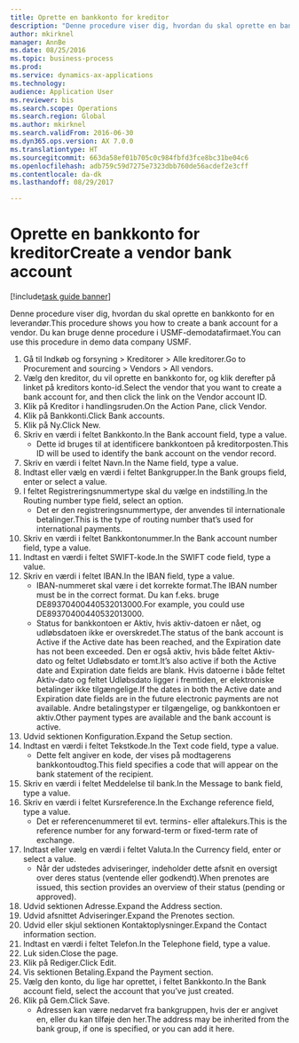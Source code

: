 ```yaml
--- 
title: Oprette en bankkonto for kreditor
description: "Denne procedure viser dig, hvordan du skal oprette en bankkonto for en leverandør."
author: mkirknel
manager: AnnBe
ms.date: 08/25/2016
ms.topic: business-process
ms.prod: 
ms.service: dynamics-ax-applications
ms.technology: 
audience: Application User
ms.reviewer: bis
ms.search.scope: Operations
ms.search.region: Global
ms.author: mkirknel
ms.search.validFrom: 2016-06-30
ms.dyn365.ops.version: AX 7.0.0
ms.translationtype: HT
ms.sourcegitcommit: 663da58ef01b705c0c984fbfd3fce8bc31be04c6
ms.openlocfilehash: adb759c59d7275e7323dbb760de56acdef2e3cff
ms.contentlocale: da-dk
ms.lasthandoff: 08/29/2017

---
```

# <a name="create-a-vendor-bank-account"></a><span data-ttu-id="38aed-103">Oprette en bankkonto for kreditor</span><span class="sxs-lookup"><span data-stu-id="38aed-103">Create a vendor bank account</span></span>

[!include[task guide banner](../../includes/task-guide-banner.md)]

<span data-ttu-id="38aed-104">Denne procedure viser dig, hvordan du skal oprette en bankkonto for en leverandør.</span><span class="sxs-lookup"><span data-stu-id="38aed-104">This procedure shows you how to create a bank account for a vendor.</span></span> <span data-ttu-id="38aed-105">Du kan bruge denne procedure i USMF-demodatafirmaet.</span><span class="sxs-lookup"><span data-stu-id="38aed-105">You can use this procedure in demo data company USMF.</span></span>

1. <span data-ttu-id="38aed-106">Gå til Indkøb og forsyning > Kreditorer > Alle kreditorer.</span><span class="sxs-lookup"><span data-stu-id="38aed-106">Go to Procurement and sourcing > Vendors > All vendors.</span></span>
2. <span data-ttu-id="38aed-107">Vælg den kreditor, du vil oprette en bankkonto for, og klik derefter på linket på kreditors konto-id.</span><span class="sxs-lookup"><span data-stu-id="38aed-107">Select the vendor that you want to create a bank account for, and then click the link on the Vendor account ID.</span></span>
3. <span data-ttu-id="38aed-108">Klik på Kreditor i handlingsruden.</span><span class="sxs-lookup"><span data-stu-id="38aed-108">On the Action Pane, click Vendor.</span></span>
4. <span data-ttu-id="38aed-109">Klik på Bankkonti.</span><span class="sxs-lookup"><span data-stu-id="38aed-109">Click Bank accounts.</span></span>
5. <span data-ttu-id="38aed-110">Klik på Ny.</span><span class="sxs-lookup"><span data-stu-id="38aed-110">Click New.</span></span>
6. <span data-ttu-id="38aed-111">Skriv en værdi i feltet Bankkonto.</span><span class="sxs-lookup"><span data-stu-id="38aed-111">In the Bank account field, type a value.</span></span>
    * <span data-ttu-id="38aed-112">Dette id bruges til at identificere bankkontoen på kreditorposten.</span><span class="sxs-lookup"><span data-stu-id="38aed-112">This ID will be used to identify the bank account on the vendor record.</span></span>  
7. <span data-ttu-id="38aed-113">Skriv en værdi i feltet Navn.</span><span class="sxs-lookup"><span data-stu-id="38aed-113">In the Name field, type a value.</span></span>
8. <span data-ttu-id="38aed-114">Indtast eller vælg en værdi i feltet Bankgrupper.</span><span class="sxs-lookup"><span data-stu-id="38aed-114">In the Bank groups field, enter or select a value.</span></span>
9. <span data-ttu-id="38aed-115">I feltet Registreringsnummertype skal du vælge en indstilling.</span><span class="sxs-lookup"><span data-stu-id="38aed-115">In the Routing number type field, select an option.</span></span>
    * <span data-ttu-id="38aed-116">Det er den registreringsnummertype, der anvendes til internationale betalinger.</span><span class="sxs-lookup"><span data-stu-id="38aed-116">This is the type of routing number that’s used for international payments.</span></span>  
10. <span data-ttu-id="38aed-117">Skriv en værdi i feltet Bankkontonummer.</span><span class="sxs-lookup"><span data-stu-id="38aed-117">In the Bank account number field, type a value.</span></span>
11. <span data-ttu-id="38aed-118">Indtast en værdi i feltet SWIFT-kode.</span><span class="sxs-lookup"><span data-stu-id="38aed-118">In the SWIFT code field, type a value.</span></span>
12. <span data-ttu-id="38aed-119">Skriv en værdi i feltet IBAN.</span><span class="sxs-lookup"><span data-stu-id="38aed-119">In the IBAN field, type a value.</span></span>
    * <span data-ttu-id="38aed-120">IBAN-nummeret skal være i det korrekte format.</span><span class="sxs-lookup"><span data-stu-id="38aed-120">The IBAN number must be in the correct format.</span></span> <span data-ttu-id="38aed-121">Du kan f.eks. bruge DE89370400440532013000.</span><span class="sxs-lookup"><span data-stu-id="38aed-121">For example, you could use DE89370400440532013000.</span></span>  
    * <span data-ttu-id="38aed-122">Status for bankkontoen er Aktiv, hvis aktiv-datoen er nået, og udløbsdatoen ikke er overskredet.</span><span class="sxs-lookup"><span data-stu-id="38aed-122">The status of the bank account is Active if the Active date has been reached, and the Expiration date has not been exceeded.</span></span> <span data-ttu-id="38aed-123">Den er også aktiv, hvis både feltet Aktiv-dato og feltet Udløbsdato er tomt.</span><span class="sxs-lookup"><span data-stu-id="38aed-123">It’s also active if both the Active date and Expiration date fields are blank.</span></span> <span data-ttu-id="38aed-124">Hvis datoerne i både feltet Aktiv-dato og feltet Udløbsdato ligger i fremtiden, er elektroniske betalinger ikke tilgængelige.</span><span class="sxs-lookup"><span data-stu-id="38aed-124">If the dates in both the Active date and Expiration date fields are in the future electronic payments are not available.</span></span> <span data-ttu-id="38aed-125">Andre betalingstyper er tilgængelige, og bankkontoen er aktiv.</span><span class="sxs-lookup"><span data-stu-id="38aed-125">Other payment types are available and the bank account is active.</span></span>  
13. <span data-ttu-id="38aed-126">Udvid sektionen Konfiguration.</span><span class="sxs-lookup"><span data-stu-id="38aed-126">Expand the Setup section.</span></span>
14. <span data-ttu-id="38aed-127">Indtast en værdi i feltet Tekstkode.</span><span class="sxs-lookup"><span data-stu-id="38aed-127">In the Text code field, type a value.</span></span>
    * <span data-ttu-id="38aed-128">Dette felt angiver en kode, der vises på modtagerens bankkontoudtog.</span><span class="sxs-lookup"><span data-stu-id="38aed-128">This field specifies a code that will appear on the bank statement of the recipient.</span></span>  
15. <span data-ttu-id="38aed-129">Skriv en værdi i feltet Meddelelse til bank.</span><span class="sxs-lookup"><span data-stu-id="38aed-129">In the Message to bank field, type a value.</span></span>
16. <span data-ttu-id="38aed-130">Skriv en værdi i feltet Kursreference.</span><span class="sxs-lookup"><span data-stu-id="38aed-130">In the Exchange reference field, type a value.</span></span>
    * <span data-ttu-id="38aed-131">Det er referencenummeret til evt. termins- eller aftalekurs.</span><span class="sxs-lookup"><span data-stu-id="38aed-131">This is the reference number for any forward-term or fixed-term rate of exchange.</span></span>  
17. <span data-ttu-id="38aed-132">Indtast eller vælg en værdi i feltet Valuta.</span><span class="sxs-lookup"><span data-stu-id="38aed-132">In the Currency field, enter or select a value.</span></span>
    * <span data-ttu-id="38aed-133">Når der udstedes adviseringer, indeholder dette afsnit en oversigt over deres status (ventende eller godkendt).</span><span class="sxs-lookup"><span data-stu-id="38aed-133">When prenotes are issued, this section provides an overview of their status (pending or approved).</span></span>  
18. <span data-ttu-id="38aed-134">Udvid sektionen Adresse.</span><span class="sxs-lookup"><span data-stu-id="38aed-134">Expand the Address section.</span></span>
19. <span data-ttu-id="38aed-135">Udvid afsnittet Adviseringer.</span><span class="sxs-lookup"><span data-stu-id="38aed-135">Expand the Prenotes section.</span></span>
20. <span data-ttu-id="38aed-136">Udvid eller skjul sektionen Kontaktoplysninger.</span><span class="sxs-lookup"><span data-stu-id="38aed-136">Expand the Contact information section.</span></span>
21. <span data-ttu-id="38aed-137">Indtast en værdi i feltet Telefon.</span><span class="sxs-lookup"><span data-stu-id="38aed-137">In the Telephone field, type a value.</span></span>
22. <span data-ttu-id="38aed-138">Luk siden.</span><span class="sxs-lookup"><span data-stu-id="38aed-138">Close the page.</span></span>
23. <span data-ttu-id="38aed-139">Klik på Rediger.</span><span class="sxs-lookup"><span data-stu-id="38aed-139">Click Edit.</span></span>
24. <span data-ttu-id="38aed-140">Vis sektionen Betaling.</span><span class="sxs-lookup"><span data-stu-id="38aed-140">Expand the Payment section.</span></span>
25. <span data-ttu-id="38aed-141">Vælg den konto, du lige har oprettet, i feltet Bankkonto.</span><span class="sxs-lookup"><span data-stu-id="38aed-141">In the Bank  account field, select the account that you’ve just created.</span></span>
26. <span data-ttu-id="38aed-142">Klik på Gem.</span><span class="sxs-lookup"><span data-stu-id="38aed-142">Click Save.</span></span>
    * <span data-ttu-id="38aed-143">Adressen kan være nedarvet fra bankgruppen, hvis der er angivet en, eller du kan tilføje den her.</span><span class="sxs-lookup"><span data-stu-id="38aed-143">The address may be inherited from the bank group, if one is specified, or you can add it here.</span></span>  


